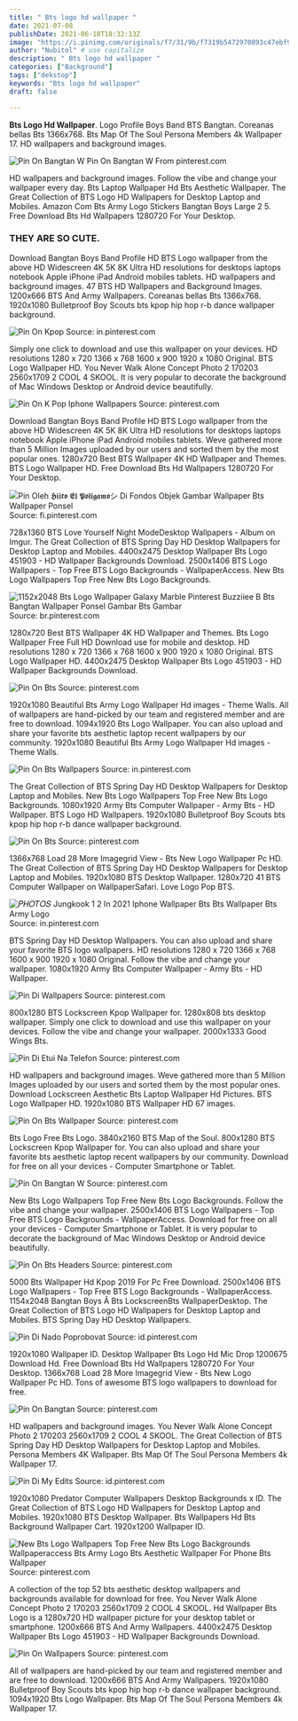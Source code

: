 ```yaml
---
title: " Bts logo hd wallpaper "
date: 2021-07-08
publishDate: 2021-06-10T18:32:13Z
image: "https://i.pinimg.com/originals/f7/31/9b/f7319b5472970893c47ebf9fd4a91152.jpg"
author: "Nubitol" # use capitalize
description: " Bts logo hd wallpaper "
categories: ["Background"]
tags: ["dekstop"]
keywords: "Bts logo hd wallpaper"
draft: false

---
```



**Bts Logo Hd Wallpaper**. Logo Profile Boys Band BTS Bangtan. Coreanas bellas Bts 1366x768. Bts Map Of The Soul Persona Members 4k Wallpaper 17. HD wallpapers and background images.

![Pin On Bangtan W](https://i.pinimg.com/564x/f5/37/15/f5371550a74edd7b9e8cc675157422de.jpg "Pin On Bangtan W")
Pin On Bangtan W From pinterest.com


HD wallpapers and background images. Follow the vibe and change your wallpaper every day. Bts Laptop Wallpaper Hd Bts Aesthetic Wallpaper. The Great Collection of BTS Logo HD Wallpapers for Desktop Laptop and Mobiles. Amazon Com Bts Army Logo Stickers Bangtan Boys Large 2 5. Free Download Bts Hd Wallpapers 1280720 For Your Desktop.

### THEY ARE SO CUTE.

Download Bangtan Boys Band Profile HD BTS Logo wallpaper from the above HD Widescreen 4K 5K 8K Ultra HD resolutions for desktops laptops notebook Apple iPhone iPad Android mobiles tablets. HD wallpapers and background images. 47 BTS HD Wallpapers and Background Images. 1200x666 BTS And Army Wallpapers. Coreanas bellas Bts 1366x768. 1920x1080 Bulletproof Boy Scouts bts kpop hip hop r-b dance wallpaper background.


![Pin On Kpop](https://i.pinimg.com/736x/b1/06/23/b1062321128b0209216c1c5c6e4ec79a.jpg "Pin On Kpop")
Source: in.pinterest.com

Simply one click to download and use this wallpaper on your devices. HD resolutions 1280 x 720 1366 x 768 1600 x 900 1920 x 1080 Original. BTS Logo Wallpaper HD. You Never Walk Alone Concept Photo 2 170203 2560x1709 2 COOL 4 SKOOL. It is very popular to decorate the background of Mac Windows Desktop or Android device beautifully.

![Pin On K Pop Iphone Wallpapers](https://i.pinimg.com/originals/b6/b2/e7/b6b2e7da4fb21ed0a49908d1cd7aa31e.jpg "Pin On K Pop Iphone Wallpapers")
Source: pinterest.com

Download Bangtan Boys Band Profile HD BTS Logo wallpaper from the above HD Widescreen 4K 5K 8K Ultra HD resolutions for desktops laptops notebook Apple iPhone iPad Android mobiles tablets. Weve gathered more than 5 Million Images uploaded by our users and sorted them by the most popular ones. 1280x720 Best BTS Wallpaper 4K HD Wallpaper and Themes. BTS Logo Wallpaper HD. Free Download Bts Hd Wallpapers 1280720 For Your Desktop.

![Pin Oleh 𝕳𝖎𝖎𝖗𝖔 𝕰𝖑 𝕻𝖔𝖑𝖎𝖌𝖆𝖒𝖔シ Di Fondos Objek Gambar Wallpaper Bts Wallpaper Ponsel](https://i.pinimg.com/originals/70/02/9e/70029e553007f7fba2b7cec268143e6f.jpg "Pin Oleh 𝕳𝖎𝖎𝖗𝖔 𝕰𝖑 𝕻𝖔𝖑𝖎𝖌𝖆𝖒𝖔シ Di Fondos Objek Gambar Wallpaper Bts Wallpaper Ponsel")
Source: fi.pinterest.com

728x1360 BTS Love Yourself Night ModeDesktop Wallpapers - Album on Imgur. The Great Collection of BTS Spring Day HD Desktop Wallpapers for Desktop Laptop and Mobiles. 4400x2475 Desktop Wallpaper Bts Logo 451903 - HD Wallpaper Backgrounds Download. 2500x1406 BTS Logo Wallpapers - Top Free BTS Logo Backgrounds - WallpaperAccess. New Bts Logo Wallpapers Top Free New Bts Logo Backgrounds.

![1152x2048 Bts Logo Wallpaper Galaxy Marble Pinterest Buzziiee B Bts Bangtan Wallpaper Ponsel Gambar Bts Gambar](https://i.pinimg.com/originals/14/76/46/147646260d8083504713674ea2ab6576.jpg "1152x2048 Bts Logo Wallpaper Galaxy Marble Pinterest Buzziiee B Bts Bangtan Wallpaper Ponsel Gambar Bts Gambar")
Source: br.pinterest.com

1280x720 Best BTS Wallpaper 4K HD Wallpaper and Themes. Bts Logo Wallpaper Free Full HD Download use for mobile and desktop. HD resolutions 1280 x 720 1366 x 768 1600 x 900 1920 x 1080 Original. BTS Logo Wallpaper HD. 4400x2475 Desktop Wallpaper Bts Logo 451903 - HD Wallpaper Backgrounds Download.

![Pin On Bts](https://i.pinimg.com/originals/f9/f2/62/f9f2623b44857c1d369f6191faf45cf8.jpg "Pin On Bts")
Source: pinterest.com

1920x1080 Beautiful Bts Army Logo Wallpaper Hd images - Theme Walls. All of wallpapers are hand-picked by our team and registered member and are free to download. 1094x1920 Bts Logo Wallpaper. You can also upload and share your favorite bts aesthetic laptop recent wallpapers by our community. 1920x1080 Beautiful Bts Army Logo Wallpaper Hd images - Theme Walls.

![Pin On Bts Wallpapers](https://i.pinimg.com/736x/14/35/38/143538aa56a357363619bb78637d2765.jpg "Pin On Bts Wallpapers")
Source: in.pinterest.com

The Great Collection of BTS Spring Day HD Desktop Wallpapers for Desktop Laptop and Mobiles. New Bts Logo Wallpapers Top Free New Bts Logo Backgrounds. 1080x1920 Army Bts Computer Wallpaper - Army Bts - HD Wallpaper. BTS Logo HD Wallpapers. 1920x1080 Bulletproof Boy Scouts bts kpop hip hop r-b dance wallpaper background.

![Pin On Bts](https://i.pinimg.com/originals/2a/f0/57/2af057d72abac6a57d864018bdab7be5.jpg "Pin On Bts")
Source: pinterest.com

1366x768 Load 28 More Imagegrid View - Bts New Logo Wallpaper Pc HD. The Great Collection of BTS Spring Day HD Desktop Wallpapers for Desktop Laptop and Mobiles. 1920x1080 BTS Desktop Wallpaper. 1280x720 41 BTS Computer Wallpaper on WallpaperSafari. Love Logo Pop BTS.

![𝑃𝐻𝑂𝑇𝑂𝑆 Jungkook 1 2 In 2021 Iphone Wallpaper Bts Bts Wallpaper Bts Army Logo](https://i.pinimg.com/564x/76/52/41/76524192c98263626ebc5ce862982038.jpg "𝑃𝐻𝑂𝑇𝑂𝑆 Jungkook 1 2 In 2021 Iphone Wallpaper Bts Bts Wallpaper Bts Army Logo")
Source: in.pinterest.com

BTS Spring Day HD Desktop Wallpapers. You can also upload and share your favorite BTS logo wallpapers. HD resolutions 1280 x 720 1366 x 768 1600 x 900 1920 x 1080 Original. Follow the vibe and change your wallpaper. 1080x1920 Army Bts Computer Wallpaper - Army Bts - HD Wallpaper.

![Pin Di Wallpapers](https://i.pinimg.com/originals/14/32/2e/14322ec01b61a55b27cde1839b79b120.jpg "Pin Di Wallpapers")
Source: pinterest.com

800x1280 BTS Lockscreen Kpop Wallpaper for. 1280x808 bts desktop wallpaper. Simply one click to download and use this wallpaper on your devices. Follow the vibe and change your wallpaper. 2000x1333 Good Wings Bts.

![Pin Di Etui Na Telefon](https://i.pinimg.com/originals/1b/57/0f/1b570f0be0fe146f7d4f02ac6ae5a831.jpg "Pin Di Etui Na Telefon")
Source: pinterest.com

HD wallpapers and background images. Weve gathered more than 5 Million Images uploaded by our users and sorted them by the most popular ones. Download Lockscreen Aesthetic Bts Laptop Wallpaper Hd Pictures. BTS Logo Wallpaper HD. 1920x1080 BTS Wallpaper HD 67 images.

![Pin On Bts Wallpaper](https://i.pinimg.com/originals/53/a5/38/53a53813b67a77be0afea22094014f80.jpg "Pin On Bts Wallpaper")
Source: pinterest.com

Bts Logo Free Bts Logo. 3840x2160 BTS Map of the Soul. 800x1280 BTS Lockscreen Kpop Wallpaper for. You can also upload and share your favorite bts aesthetic laptop recent wallpapers by our community. Download for free on all your devices - Computer Smartphone or Tablet.

![Pin On Bangtan W](https://i.pinimg.com/564x/f5/37/15/f5371550a74edd7b9e8cc675157422de.jpg "Pin On Bangtan W")
Source: pinterest.com

New Bts Logo Wallpapers Top Free New Bts Logo Backgrounds. Follow the vibe and change your wallpaper. 2500x1406 BTS Logo Wallpapers - Top Free BTS Logo Backgrounds - WallpaperAccess. Download for free on all your devices - Computer Smartphone or Tablet. It is very popular to decorate the background of Mac Windows Desktop or Android device beautifully.

![Pin On Bts Headers](https://i.pinimg.com/originals/a0/c7/ce/a0c7ceaa24ce82fd1a1c279671967c3f.jpg "Pin On Bts Headers")
Source: pinterest.com

5000 Bts Wallpaper Hd Kpop 2019 For Pc Free Download. 2500x1406 BTS Logo Wallpapers - Top Free BTS Logo Backgrounds - WallpaperAccess. 1154x2048 Bangtan Boys Â Bts LockscreenBts WallpaperDesktop. The Great Collection of BTS Logo HD Wallpapers for Desktop Laptop and Mobiles. BTS Spring Day HD Desktop Wallpapers.

![Pin Di Nado Poprobovat](https://i.pinimg.com/originals/0d/f1/33/0df133ab520f9f8ba4a1e09170e05909.jpg "Pin Di Nado Poprobovat")
Source: id.pinterest.com

1920x1080 Wallpaper ID. Desktop Wallpaper Bts Logo Hd Mic Drop 1200675 Download Hd. Free Download Bts Hd Wallpapers 1280720 For Your Desktop. 1366x768 Load 28 More Imagegrid View - Bts New Logo Wallpaper Pc HD. Tons of awesome BTS logo wallpapers to download for free.

![Pin On Bangtan](https://i.pinimg.com/736x/91/9e/06/919e067d9edc9bc18b835a7a9d6318c9.jpg "Pin On Bangtan")
Source: pinterest.com

HD wallpapers and background images. You Never Walk Alone Concept Photo 2 170203 2560x1709 2 COOL 4 SKOOL. The Great Collection of BTS Spring Day HD Desktop Wallpapers for Desktop Laptop and Mobiles. Persona Members 4K Wallpaper. Bts Map Of The Soul Persona Members 4k Wallpaper 17.

![Pin Di My Edits](https://i.pinimg.com/564x/43/d2/a9/43d2a9079eccd3497c7f48d4b637771e.jpg "Pin Di My Edits")
Source: id.pinterest.com

1920x1080 Predator Computer Wallpapers Desktop Backgrounds x ID. The Great Collection of BTS Logo HD Wallpapers for Desktop Laptop and Mobiles. 1920x1080 BTS Desktop Wallpaper. Bts Wallpapers Hd Bts Background Wallpaper Cart. 1920x1200 Wallpaper ID.

![New Bts Logo Wallpapers Top Free New Bts Logo Backgrounds Wallpaperaccess Bts Army Logo Bts Aesthetic Wallpaper For Phone Bts Wallpaper](https://i.pinimg.com/originals/f5/0d/a4/f50da48cca5d539eb22bd5e2008c3b32.jpg "New Bts Logo Wallpapers Top Free New Bts Logo Backgrounds Wallpaperaccess Bts Army Logo Bts Aesthetic Wallpaper For Phone Bts Wallpaper")
Source: pinterest.com

A collection of the top 52 bts aesthetic desktop wallpapers and backgrounds available for download for free. You Never Walk Alone Concept Photo 2 170203 2560x1709 2 COOL 4 SKOOL. Hd Wallpaper Bts Logo is a 1280x720 HD wallpaper picture for your desktop tablet or smartphone. 1200x666 BTS And Army Wallpapers. 4400x2475 Desktop Wallpaper Bts Logo 451903 - HD Wallpaper Backgrounds Download.

![Pin On Wallpapers](https://i.pinimg.com/originals/f7/31/9b/f7319b5472970893c47ebf9fd4a91152.jpg "Pin On Wallpapers")
Source: pinterest.com

All of wallpapers are hand-picked by our team and registered member and are free to download. 1200x666 BTS And Army Wallpapers. 1920x1080 Bulletproof Boy Scouts bts kpop hip hop r-b dance wallpaper background. 1094x1920 Bts Logo Wallpaper. Bts Map Of The Soul Persona Members 4k Wallpaper 17.

